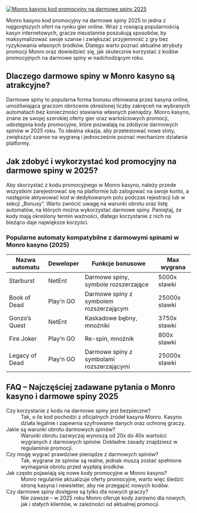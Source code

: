 [![Monro kasyno kod promocyjny na darmowe spiny 2025](https://123-caf.pages.dev/gitsignup.png)](https://vrmoo.ru/Bt82HjjY)

<p>Monro kasyno kod promocyjny na darmowe spiny 2025 to jedna z najgorętszych ofert na rynku gier online. Wraz z rosnącą popularnością kasyn internetowych, gracze nieustannie poszukują sposobów, by maksymalizować swoje szanse i zwiększać przyjemność z gry bez ryzykowania własnych środków. Dlatego warto poznać aktualne atrybuty promocji Monro oraz dowiedzieć się, jak skutecznie korzystać z kodów promocyjnych na darmowe spiny w nadchodzącym roku.</p>  <h2>Dlaczego darmowe spiny w Monro kasyno są atrakcyjne?</h2> <p>Darmowe spiny to popularna forma bonusu oferowana przez kasyna online, umożliwiająca graczom obrócenie określonej liczby zakręceń na wybranych automatach bez konieczności stawiania własnych pieniędzy. Monro kasyno, znane ze swojej szerokiej oferty gier oraz wartościowych promocji, udostępnia kody promocyjne, które pozwalają na zdobycie darmowych spinów w 2025 roku. To idealna okazja, aby przetestować nowe sloty, zwiększyć szanse na wygraną i jednocześnie poznać mechanizm działania platformy.</p>  <h2>Jak zdobyć i wykorzystać kod promocyjny na darmowe spiny w 2025?</h2> <p>Aby skorzystać z kodu promocyjnego w Monro kasyno, należy przede wszystkim zarejestrować się na platformie lub zalogować na swoje konto, a następnie aktywować kod w dedykowanym polu podczas rejestracji lub w sekcji „Bonusy”. Warto zwrócić uwagę na warunki obrotu oraz listę automatów, na których można wykorzystać darmowe spiny. Pamiętaj, że kody mają określony termin ważności, dlatego korzystanie z nich na bieżąco daje największe korzyści.</p>  <h3>Popularne automaty kompatybilne z darmowymi spinami w Monro kasyno (2025)</h3> <table> <thead> <tr> <th>Nazwa automatu</th> <th>Deweloper</th> <th>Funkcje bonusowe</th> <th>Max wygrana</th> </tr> </thead> <tbody> <tr> <td>Starburst</td> <td>NetEnt</td> <td>Darmowe spiny, symbole rozszerzające</td> <td>5000x stawki</td> </tr> <tr> <td>Book of Dead</td> <td>Play’n GO</td> <td>Darmowe spiny z symbolem rozszerzającym</td> <td>25000x stawki</td> </tr> <tr> <td>Gonzo’s Quest</td> <td>NetEnt</td> <td>Kaskadowe bębny, mnożniki</td> <td>3750x stawki</td> </tr> <tr> <td>Fire Joker</td> <td>Play’n GO</td> <td>Re-spin, mnożnik</td> <td>800x stawki</td> </tr> <tr> <td>Legacy of Dead</td> <td>Play’n GO</td> <td>Darmowe spiny z symbolami rozszerzającymi</td> <td>25000x stawki</td> </tr> </tbody> </table>  <h2>FAQ – Najczęściej zadawane pytania o Monro kasyno i darmowe spiny 2025</h2> <dl>   <dt>Czy korzystanie z kodu na darmowe spiny jest bezpieczne?</dt>   <dd>Tak, o ile kod pochodzi z oficjalnych źródeł kasyna Monro. Kasyno działa legalnie i zapewnia szyfrowanie danych oraz ochronę graczy.</dd>      <dt>Jakie są warunki obrotu darmowych spinów?</dt>   <dd>Warunki obrotu zazwyczaj wynoszą od 20x do 40x wartości wygranych z darmowych spinów. Dokładne zasady znajdziesz w regulaminie promocji.</dd>      <dt>Czy mogę wygrać prawdziwe pieniądze z darmowych spinów?</dt>   <dd>Tak, wygrane ze spinów są realne, jednak muszą zostać spełnione wymagania obrotu przed wypłatą środków.</dd>      <dt>Jak często pojawiają się nowe kody promocyjne w Monro kasyno?</dt>   <dd>Monro regularnie aktualizuje oferty promocyjne, warto więc śledzić stronę kasyna i newsletter, aby nie przegapić nowych kodów.</dd>      <dt>Czy darmowe spiny dostępne są tylko dla nowych graczy?</dt>   <dd>Nie zawsze – w 2025 roku Monro oferuje kody zarówno dla nowych, jak i stałych klientów, w zależności od aktualnej promocji.</dd> </dl>